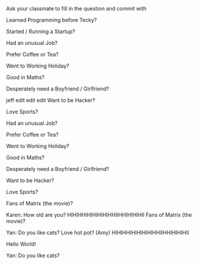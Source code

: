 Ask your classmate to fill in the question and commit with 

Learned Programming before Tecky? 

Started / Running a Startup? 

Had an unusual Job? 

Prefer Coffee or Tea? 

Went to Working Holiday? 

Good in Maths? 

Desperately need a Boyfriend / Girlfriend? 


jeff edit edit edit
Want to be Hacker? 

Love Sports? 

Had an unusual Job? 

Prefer Coffee or Tea? 

Went to Working Holiday? 

Good in Maths? 

Desperately need a Boyfriend / Girlfriend? 

Want to be Hacker? 

Love Sports? 

Fans of Matrix (the movie)? 

Karen: How old are you?
HIHIHHIHIHIHIHIHHIIHHIHIHIHII
Fans of Matrix (the movie)? 

Yan: Do you like cats?
Love hot pot? (Amy)
HIHIHHIHIHIHIHIHHIIHHIHIHIHII

Hello World!

Yan: Do you like cats?
